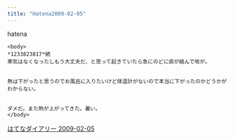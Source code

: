 ```yaml
---
title: "Hatena2009-02-05"
---
```


hatena

```
<body>
*1233823817*続
寒気はなくなったしもう大丈夫だ、と思って起きていたら急にのどに痰が絡んで咳が。


熱は下がったと思うのでお風呂に入りたいけど体温計がないので本当に下がったのかどうかがわからない。


ダメだ。また熱が上がってきた。暑い。
</body>
```


[はてなダイアリー 2009-02-05](https://nishiohirokazu.hatenadiary.org/archive/2009/02/05)